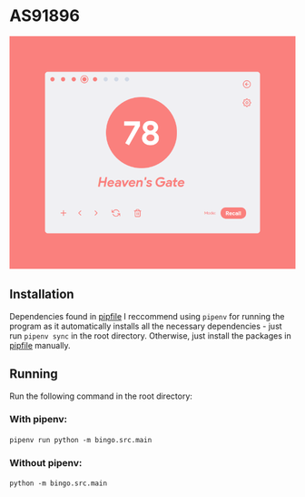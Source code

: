 # AS91896
![](images/screenshot.png)


## Installation
Dependencies found in [pipfile](Pipfile)
I reccommend using `pipenv` for running the program as it automatically installs all the necessary dependencies - just run `pipenv sync` in the root directory. Otherwise, just install the packages in [pipfile](Pipfile) manually.

## Running
Run the following command in the root directory:

### With pipenv:
`pipenv run python -m bingo.src.main`

### Without pipenv:
`python -m bingo.src.main`